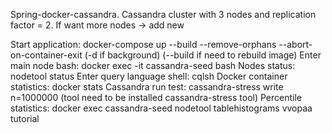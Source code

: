 Spring-docker-cassandra. Cassandra cluster with 3 nodes and replication factor = 2.
If want more nodes -> add new

Start application: docker-compose up --build --remove-orphans --abort-on-container-exit
(-d if background) (--build if need to rebuild image)
Enter main node bash: docker exec -it cassandra-seed bash
Nodes status: nodetool status
Enter query language shell: cqlsh
Docker container statistics: docker stats
Cassandra run test: cassandra-stress write n=1000000 (tool need to be installed cassandra-stress tool)
Percentile statistics: docker exec cassandra-seed nodetool tablehistograms vvopaa tutorial
